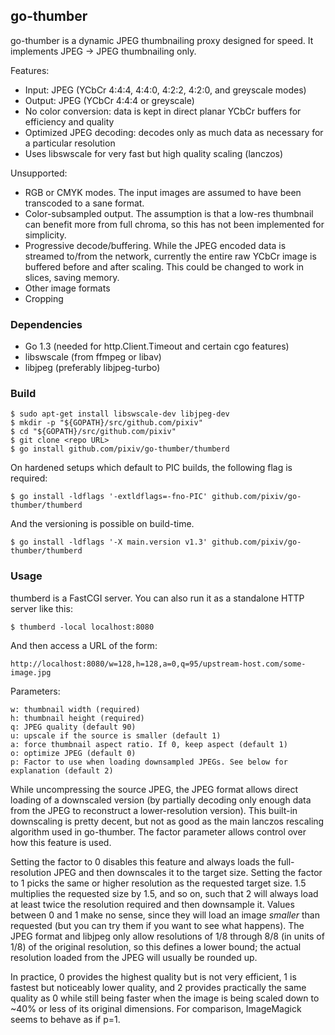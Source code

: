 ## go-thumber

go-thumber is a dynamic JPEG thumbnailing proxy designed for speed. It
implements JPEG -> JPEG thumbnailing only.

Features:
* Input: JPEG (YCbCr 4:4:4, 4:4:0, 4:2:2, 4:2:0, and greyscale modes)
* Output: JPEG (YCbCr 4:4:4 or greyscale)
* No color conversion: data is kept in direct planar YCbCr buffers for efficiency and quality
* Optimized JPEG decoding: decodes only as much data as necessary for a particular resolution
* Uses libswscale for very fast but high quality scaling (lanczos)

Unsupported:
* RGB or CMYK modes. The input images are assumed to have been transcoded to a sane format.
* Color-subsampled output. The assumption is that a low-res thumbnail can benefit more from full chroma, so this has not been implemented for simplicity.
* Progressive decode/buffering. While the JPEG encoded data is streamed to/from
  the network, currently the entire raw YCbCr image is buffered before and after
  scaling. This could be changed to work in slices, saving memory.
* Other image formats
* Cropping


### Dependencies

* Go 1.3 (needed for http.Client.Timeout and certain cgo features)
* libswscale (from ffmpeg or libav)
* libjpeg (preferably libjpeg-turbo)


### Build

    $ sudo apt-get install libswscale-dev libjpeg-dev
    $ mkdir -p "${GOPATH}/src/github.com/pixiv"
    $ cd "${GOPATH}/src/github.com/pixiv"
    $ git clone <repo URL>
    $ go install github.com/pixiv/go-thumber/thumberd

On hardened setups which default to PIC builds, the following flag is required:

    $ go install -ldflags '-extldflags=-fno-PIC' github.com/pixiv/go-thumber/thumberd

And the versioning is possible on build-time.

    $ go install -ldflags '-X main.version v1.3' github.com/pixiv/go-thumber/thumberd

### Usage

thumberd is a FastCGI server. You can also run it as a standalone HTTP server
like this:

    $ thumberd -local localhost:8080

And then access a URL of the form:

    http://localhost:8080/w=128,h=128,a=0,q=95/upstream-host.com/some-image.jpg

Parameters:

    w: thumbnail width (required)
    h: thumbnail height (required)
    q: JPEG quality (default 90)
    u: upscale if the source is smaller (default 1)
    a: force thumbnail aspect ratio. If 0, keep aspect (default 1)
    o: optimize JPEG (default 0)
    p: Factor to use when loading downsampled JPEGs. See below for explanation (default 2)

While uncompressing the source JPEG, the JPEG format allows direct loading of a
downscaled version (by partially decoding only enough data from the JPEG to
reconstruct a lower-resolution version). This built-in downscaling is pretty
decent, but not as good as the main lanczos rescaling algorithm used in
go-thumber. The factor parameter allows control over how this feature is used.

Setting the factor to 0 disables this feature and always loads the
full-resolution JPEG and then downscales it to the target size. Setting the
factor to 1 picks the same or higher resolution as the requested target size.
1.5 multiplies the requested size by 1.5, and so on, such that 2 will always
load at least twice the resolution required and then downsample it. Values
between 0 and 1 make no sense, since they will load an image *smaller* than
requested (but you can try them if you want to see what happens). The JPEG
format and libjpeg only allow resolutions of 1/8 through 8/8 (in units of 1/8)
of the original resolution, so this defines a lower bound; the actual resolution
loaded from the JPEG will usually be rounded up.

In practice, 0 provides the highest quality but is not very efficient, 1 is
fastest but noticeably lower quality, and 2 provides practically the same
quality as 0 while still being faster when the image is being scaled down to
~40% or less of its original dimensions. For comparison, ImageMagick seems to
behave as if p=1.
